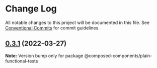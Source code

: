 # Change Log

All notable changes to this project will be documented in this file.
See [Conventional Commits](https://conventionalcommits.org) for commit guidelines.

## [0.3.1](https://github.com/composed-components/composed-components/compare/v0.3.0...v0.3.1) (2022-03-27)

**Note:** Version bump only for package @composed-components/plain-functional-tests
